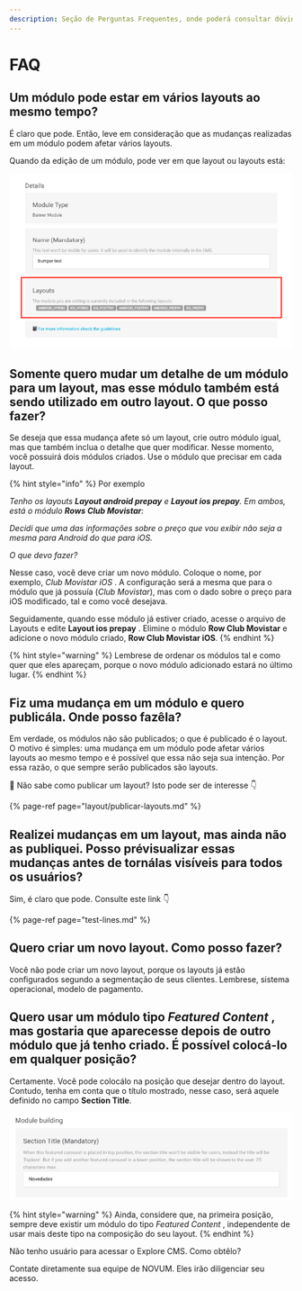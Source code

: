 ```yaml
---
description: Seção de Perguntas Frequentes, onde poderá consultar dúvidas mais comuns sobre a utilização de Explore CMS.
---
```


# FAQ

## Um módulo pode estar em vários layouts ao mesmo tempo?

É claro que pode. Então, leve em consideração que as mudanças realizadas em um módulo podem afetar vários layouts.

Quando da edição de um módulo, pode ver em que layout ou layouts está:

![](.gitbook/assets/image%20%281%29.png)

## Somente quero mudar um detalhe de um módulo para um layout, mas esse módulo também está sendo utilizado em outro layout. O que posso fazer?

Se deseja que essa mudança afete só um layout, crie outro módulo igual, mas que também inclua o detalhe que quer modificar. Nesse momento, você possuirá dois módulos criados. Use o módulo que precisar em cada layout.

{% hint style="info" %}
Por exemplo


_Tenho os layouts **Layout android prepay** e **Layout ios prepay**. Em ambos, está o módulo **Rows Club Movistar**:_

_Decidi que uma das informações sobre o preço que vou exibir não seja a mesma para Android do que para iOS._

_O que devo fazer?_ 

Nesse caso, você deve criar um novo módulo. Coloque o nome, por exemplo, _Club Movistar iOS_ . A configuração será a mesma que para o módulo que já possuía \(_Club Movistar_\), mas com o dado sobre o preço para iOS modificado, tal e como você desejava.

Seguidamente, quando esse módulo já estiver criado, acesse o arquivo de Layouts e edite **Layout ios prepay** . Elimine o módulo **Row Club Movistar** e adicione o novo módulo criado, **Row Club Movistar iOS**.
{% endhint %}

{% hint style="warning" %}
Lembrese de ordenar os módulos tal e como quer que eles apareçam, porque o novo módulo adicionado estará no último lugar.
{% endhint %}

## Fiz uma mudança em um módulo e quero publicála. Onde posso fazêla?

Em verdade, os módulos não são publicados; o que é publicado é o layout. O motivo é simples: uma mudança em um módulo pode afetar vários layouts ao mesmo tempo e é possível que essa não seja sua intenção. Por essa razão, o que sempre serão publicados são layouts.

🎯 Não sabe como publicar um layout? Isto pode ser de interesse 👇

{% page-ref page="layout/publicar-layouts.md" %}

## Realizei mudanças em um layout, mas ainda não as publiquei. Posso prévisualizar essas mudanças antes de tornálas visíveis para todos os usuários?

Sim, é claro que pode. Consulte este link 👇

{% page-ref page="test-lines.md" %}

## Quero criar um novo layout. Como posso fazer?

Você não pode criar um novo layout, porque os layouts já estão configurados segundo a segmentação de seus clientes. Lembrese, sistema operacional, modelo de pagamento.

## Quero usar um módulo tipo _Featured Content_ , mas gostaria que aparecesse depois de outro módulo que já tenho criado. É possível colocá\-lo em qualquer posição?

Certamente. Você pode colocálo na posição que desejar dentro do layout. Contudo, tenha em conta que o título mostrado, nesse caso, será aquele definido no campo **Section Title**.

![](.gitbook/assets/image%20%2845%29.png)

{% hint style="warning" %}
Ainda, considere que, na primeira posição, sempre deve existir um módulo do tipo _Featured Content_ , independente de usar mais deste tipo na composição do seu layout.
{% endhint %}

Não tenho usuário para acessar o Explore CMS. Como obtêlo?

Contate diretamente sua equipe de NOVUM. Eles irão diligenciar seu acesso.

